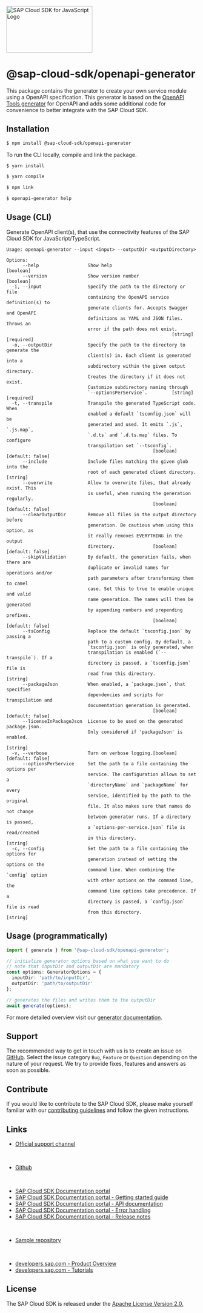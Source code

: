 <!-- sap-cloud-sdk-logo -->
<!-- This block is inserted by scripts/replace-common-readme.ts. Do not adjust it manually. -->
<a href="https://sap.com/s4sdk"><img src="https://help.sap.com/doc/2324e9c3b28748a4ae2ad08166d77675/1.0/en-US/logo-with-js.svg" alt="SAP Cloud SDK for JavaScript Logo" height="122.92" width="226.773"/></a>
<!-- sap-cloud-sdk-logo-stop -->

# @sap-cloud-sdk/openapi-generator

This package contains the generator to create your own service module using a OpenAPI specification.
This generator is based on the [OpenAPI Tools generator](https://openapi-generator.tech/) for OpenAPI and adds some additional code for convenience to better integrate with the SAP Cloud SDK.

## Installation

```bash
$ npm install @sap-cloud-sdk/openapi-generator
```

To run the CLI locally, compile and link the package.

```bash
$ yarn install

$ yarn compile

$ npm link

$ openapi-generator help
```

## Usage (CLI)

Generate OpenAPI client(s), that use the connectivity features of the SAP Cloud SDK for JavaScript/TypeScript.

<!-- commands -->
<!-- This block is inserted by generate-readme.ts. Do not adjust it manually. -->
```
Usage: openapi-generator --input <input> --outputDir <outputDirectory>

Options:
      --help                  Show help                                [boolean]
      --version               Show version number                      [boolean]
  -i, --input                 Specify the path to the directory or file
                              containing the OpenAPI service definition(s) to
                              generate clients for. Accepts Swagger and OpenAPI
                              definitions as YAML and JSON files. Throws an
                              error if the path does not exist.
                                                             [string] [required]
  -o, --outputDir             Specify the path to the directory to generate the
                              client(s) in. Each client is generated into a
                              subdirectory within the given output directory.
                              Creates the directory if it does not exist.
                              Customize subdirectory naming through
                              `--optionsPerService`.         [string] [required]
  -t, --transpile             Transpile the generated TypeScript code. When
                              enabled a default `tsconfig.json` will be
                              generated and used. It emits `.js`, `.js.map`,
                              `.d.ts` and `.d.ts.map` files. To configure
                              transpilation set `--tsconfig`.
                                                      [boolean] [default: false]
      --include               Include files matching the given glob into the
                              root of each generated client directory.  [string]
      --overwrite             Allow to overwrite files, that already exist. This
                              is useful, when running the generation regularly.
                                                      [boolean] [default: false]
      --clearOutputDir        Remove all files in the output directory before
                              generation. Be cautious when using this option, as
                              it really removes EVERYTHING in the output
                              directory.              [boolean] [default: false]
      --skipValidation        By default, the generation fails, when there are
                              duplicate or invalid names for operations and/or
                              path parameters after transforming them to camel
                              case. Set this to true to enable unique and valid
                              name generation. The names will then be generated
                              by appending numbers and prepending prefixes.
                                                      [boolean] [default: false]
      --tsConfig              Replace the default `tsconfig.json` by passing a
                              path to a custom config. By default, a
                              `tsconfig.json` is only generated, when
                              transpilation is enabled (`--transpile`). If a
                              directory is passed, a `tsconfig.json` file is
                              read from this directory.                 [string]
      --packageJson           When enabled, a `package.json`, that specifies
                              dependencies and scripts for transpilation and
                              documentation generation is generated.
                                                      [boolean] [default: false]
      --licenseInPackageJson  License to be used on the generated package.json.
                              Only considered if 'packageJson' is enabled.
                                                                        [string]
  -v, --verbose               Turn on verbose logging.[boolean] [default: false]
      --optionsPerService     Set the path to a file containing the options per
                              service. The configuration allows to set a
                              `directoryName` and `packageName` for every
                              service, identified by the path to the original
                              file. It also makes sure that names do not change
                              between generator runs. If a directory is passed,
                              a `options-per-service.json` file is read/created
                              in this directory.                        [string]
  -c, --config                Set the path to a file containing the options for
                              generation instead of setting the options on the
                              command line. When combining the `config` option
                              with other options on the command line, the
                              command line options take precedence. If a
                              directory is passed, a `config.json` file is read
                              from this directory.                      [string]
```
<!-- commandsstop -->

## Usage (programmatically)

```ts
import { generate } from '@sap-cloud-sdk/openapi-generator';

// initialize generator options based on what you want to do
// note that inputDir and outputDir are mandatory
const options: GeneratorOptions = {
  inputDir: 'path/to/inputDir',
  outputDir: 'path/to/outputDir'
};

// generates the files and writes them to the outputDir
await generate(options);
```

For more detailed overview visit our [generator documentation](https://sap.github.io/cloud-sdk/docs/js/features/openapi/generate-openapi-client).

<!-- sap-cloud-sdk-common-readme -->
<!-- This block is inserted by scripts/replace-common-readme.ts. Do not adjust it manually. -->
## Support

The recommended way to get in touch with us is to create an issue on [GitHub](https://github.com/SAP/cloud-sdk-js/issues).
Select the issue category `Bug`, `Feature` or `Question` depending on the nature of your request.
We try to provide fixes, features and answers as soon as possible.

## Contribute

If you would like to contribute to the SAP Cloud SDK, please make yourself familiar with our [contributing guidelines](https://github.com/SAP/cloud-sdk-js/blob/main/CONTRIBUTING.md) and follow the given instructions.

## Links
- [Official support channel](https://github.com/SAP/cloud-sdk-js/issues/new/choose)

<br>

- [Github](https://github.com/SAP/cloud-sdk-js)

<br>

- [SAP Cloud SDK Documentation portal](https://sap.github.io/cloud-sdk/)
- [SAP Cloud SDK Documentation portal - Getting started guide](https://sap.github.io/cloud-sdk/docs/js/getting-started)
- [SAP Cloud SDK Documentation portal - API documentation](https://sap.github.io/cloud-sdk/docs/js/api-reference-js-ts)
- [SAP Cloud SDK Documentation portal - Error handling](https://sap.github.io/cloud-sdk/docs/js/features/error-handling)
- [SAP Cloud SDK Documentation portal - Release notes](https://sap.github.io/cloud-sdk/docs/js/release-notes-sap-cloud-sdk-for-javascript-and-typescript)

<br>

- [Sample repository](https://github.com/SAP-samples/cloud-sdk-js)

<br>

- [developers.sap.com - Product Overview](https://developers.sap.com/topics/cloud-sdk.html)
- [developers.sap.com - Tutorials](https://developers.sap.com/tutorial-navigator.html?tag=products:technology-platform/sap-cloud-sdk/sap-cloud-sdk&tag=topic:javascript)

## License

The SAP Cloud SDK is released under the [Apache License Version 2.0.](http://www.apache.org/licenses/)
<!-- sap-cloud-sdk-common-readme-stop -->
